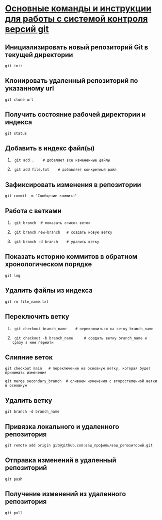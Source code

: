 # <u>Основные команды и инструкции для работы с системой контроля версий git</u>


## Инициализировать новый репозиторий Git в текущей директории
    git init


## __Клонировать удаленный репозиторий по указанному url__
    git clone url


## __Получить состояние рабочей директории и индекса__
    git status


## **Добавить в индекс файл(ы)**
1.      git add .    # добаляет все измененные файлы
2.      git add file.txt    # добавляет конкретный файл


## Зафиксировать изменения в репозитории
    git commit -m "Сообщение коммита"


## Работа с ветками
1.      git branch  # показать список веток
2.      git branch new-branch   # создать новую ветку
3.      git branch -d branch    # удалить ветку


## Показать историю коммитов в обратном хронологическом порядке
    git log

## Удалить файлы из индекса
    git rm file_name.txt

## Переключить ветку
1.      git checkout branch_name    # переключиться на ветку branch_name
2.      git checkout -b branch_name     # создать ветку branch_name и сразу в нее перейти

## Слияние веток

    git checkout main   # переключение на основную ветку, которая будет принимать изменения

    git merge secondary_branch  # сливаем изменения с второстепенной ветки в основную

## Удалить ветку
    git branch -d branch_name


## Привязка локального и удаленного репозитория 
    git remote add origin git@github.com:ваш_профиль/ваш_репозиторий.git


## Отправка изменений в удаленный репозиторий
    git push


## Получение изменений из удаленного репозитория 
    git pull
    